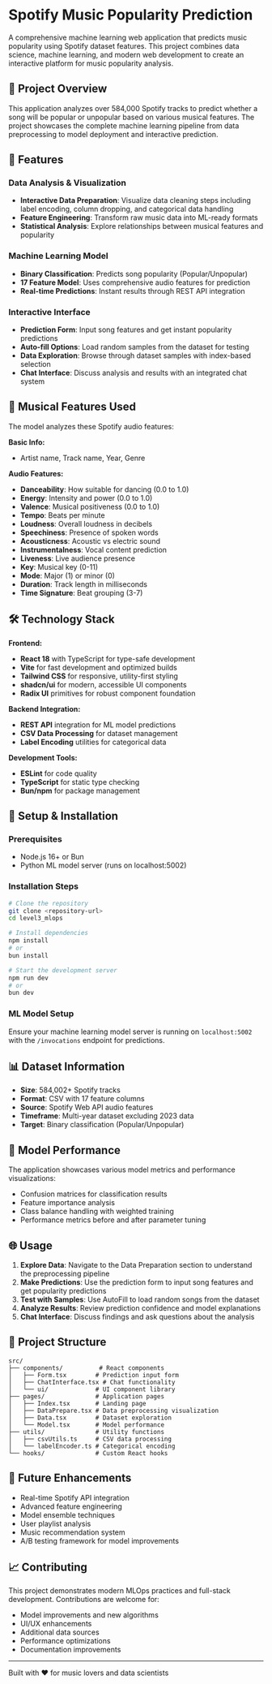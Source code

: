 # Spotify Music Popularity Prediction

A comprehensive machine learning web application that predicts music popularity using Spotify dataset features. This project combines data science, machine learning, and modern web development to create an interactive platform for music popularity analysis.

## 🎵 Project Overview

This application analyzes over 584,000 Spotify tracks to predict whether a song will be popular or unpopular based on various musical features. The project showcases the complete machine learning pipeline from data preprocessing to model deployment and interactive prediction.

## 🚀 Features

### Data Analysis & Visualization
- **Interactive Data Preparation**: Visualize data cleaning steps including label encoding, column dropping, and categorical data handling
- **Feature Engineering**: Transform raw music data into ML-ready formats
- **Statistical Analysis**: Explore relationships between musical features and popularity

### Machine Learning Model
- **Binary Classification**: Predicts song popularity (Popular/Unpopular)
- **17 Feature Model**: Uses comprehensive audio features for prediction
- **Real-time Predictions**: Instant results through REST API integration

### Interactive Interface
- **Prediction Form**: Input song features and get instant popularity predictions
- **Auto-fill Options**: Load random samples from the dataset for testing
- **Data Exploration**: Browse through dataset samples with index-based selection
- **Chat Interface**: Discuss analysis and results with an integrated chat system

## 🎼 Musical Features Used

The model analyzes these Spotify audio features:

**Basic Info:**
- Artist name, Track name, Year, Genre

**Audio Features:**
- **Danceability**: How suitable for dancing (0.0 to 1.0)
- **Energy**: Intensity and power (0.0 to 1.0) 
- **Valence**: Musical positiveness (0.0 to 1.0)
- **Tempo**: Beats per minute
- **Loudness**: Overall loudness in decibels
- **Speechiness**: Presence of spoken words
- **Acousticness**: Acoustic vs electric sound
- **Instrumentalness**: Vocal content prediction
- **Liveness**: Live audience presence
- **Key**: Musical key (0-11)
- **Mode**: Major (1) or minor (0)
- **Duration**: Track length in milliseconds
- **Time Signature**: Beat grouping (3-7)

## 🛠️ Technology Stack

**Frontend:**
- **React 18** with TypeScript for type-safe development
- **Vite** for fast development and optimized builds
- **Tailwind CSS** for responsive, utility-first styling
- **shadcn/ui** for modern, accessible UI components
- **Radix UI** primitives for robust component foundation

**Backend Integration:**
- **REST API** integration for ML model predictions
- **CSV Data Processing** for dataset management
- **Label Encoding** utilities for categorical data

**Development Tools:**
- **ESLint** for code quality
- **TypeScript** for static type checking
- **Bun/npm** for package management

## 🔧 Setup & Installation

### Prerequisites
- Node.js 16+ or Bun
- Python ML model server (runs on localhost:5002)

### Installation Steps

```sh
# Clone the repository
git clone <repository-url>
cd level3_mlops

# Install dependencies
npm install
# or
bun install

# Start the development server
npm run dev
# or
bun dev
```

### ML Model Setup
Ensure your machine learning model server is running on `localhost:5002` with the `/invocations` endpoint for predictions.

## 📊 Dataset Information

- **Size**: 584,002+ Spotify tracks
- **Format**: CSV with 17 feature columns
- **Source**: Spotify Web API audio features
- **Timeframe**: Multi-year dataset excluding 2023 data
- **Target**: Binary classification (Popular/Unpopular)

## 🎯 Model Performance

The application showcases various model metrics and performance visualizations:
- Confusion matrices for classification results
- Feature importance analysis
- Class balance handling with weighted training
- Performance metrics before and after parameter tuning

## 🌐 Usage

1. **Explore Data**: Navigate to the Data Preparation section to understand the preprocessing pipeline
2. **Make Predictions**: Use the prediction form to input song features and get popularity predictions
3. **Test with Samples**: Use AutoFill to load random songs from the dataset
4. **Analyze Results**: Review prediction confidence and model explanations
5. **Chat Interface**: Discuss findings and ask questions about the analysis

## 📁 Project Structure

```
src/
├── components/          # React components
│   ├── Form.tsx        # Prediction input form
│   ├── ChatInterface.tsx # Chat functionality
│   └── ui/             # UI component library
├── pages/              # Application pages
│   ├── Index.tsx       # Landing page
│   ├── DataPrepare.tsx # Data preprocessing visualization
│   ├── Data.tsx        # Dataset exploration
│   └── Model.tsx       # Model performance
├── utils/              # Utility functions
│   ├── csvUtils.ts     # CSV data processing
│   └── labelEncoder.ts # Categorical encoding
└── hooks/              # Custom React hooks
```

## 🔮 Future Enhancements

- Real-time Spotify API integration
- Advanced feature engineering
- Model ensemble techniques
- User playlist analysis
- Music recommendation system
- A/B testing framework for model improvements

## 📈 Contributing

This project demonstrates modern MLOps practices and full-stack development. Contributions are welcome for:
- Model improvements and new algorithms
- UI/UX enhancements
- Additional data sources
- Performance optimizations
- Documentation improvements

---

Built with ❤️ for music lovers and data scientists
